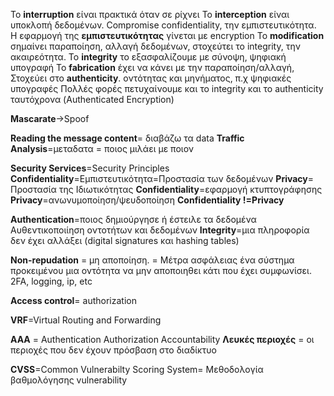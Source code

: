 To **interruption** είναι πρακτικά όταν σε ρίχνει
Το **interception** είναι υποκλοπή δεδομένων. Compromise confidentiality, την εμπιστευτικότητα.
Η εφαρμογή της **εμπιστευτικότητας** γίνεται με encryption
Το **modification** σημαίνει παραποίηση, αλλαγή δεδομένων, στοχεύτει το integrity, την ακαιρεότητα. 
Το **integrity** το εξασφαλίζουμε με σύνοψη, ψηφιακή υπογραφή
Το **fabrication** έχει να κάνει με την παραποίηση/αλλαγή, Στοχεύει στο **authenticity**. οντότητας και μηνήματος, π.χ ψηφιακές υπογραφές
Πολλές φορές πετυχαίνουμε και το integrity και το authenticity ταυτόχρονα (Authenticated Encryption)

**Mascarate**->Spoof

**Reading the message content**= διαβάζω τα data
**Traffic Analysis**=μεταδατα = ποιος μιλάει με ποιον

**Security Services**=Security Principles
**Confidentiality**=Εμπιστευτικότητα=Προστασία των δεδομένων
**Privacy**= Προστασία της Ιδιωτικότητας
**Confidentiality**=εφαρμογή κτυπτογράφησης
**Privacy**=ανωνυμοποίηση/ψευδοποίηση
**Confidentiality !=Privacy**

**Authentication**=ποιος δημιούργησε ή έστειλε τα δεδομένα
Αυθεντικοποιίηση οντοτήτων και δεδομένων 
**Integrity**=μια πληροφορία δεν έχει αλλάξει (digital signatures και hashing tables)

**Non-repudation** = μη αποποίηση. = Μέτρα ασφάλειας ένα σύστημα προκειμένου μια οντότητα να μην αποποιηθει κάτι που έχει συμφωνίσει. 2FA, logging, ip, etc

**Access control**= authorization

**VRF**=Virtual Routing and Forwarding

**AAA** = Authentication Authorization Accountability
**Λευκές περιοχές** = οι περιοχές που δεν έχουν πρόσβαση στο διαδίκτυο

**CVSS**=Common Vulnerabilty Scoring System= Μεθοδολογία βαθμολόγησης vulnerability
